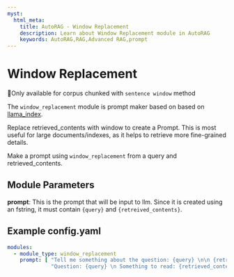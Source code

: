 ```yaml
---
myst:
  html_meta:
    title: AutoRAG - Window Replacement
    description: Learn about Window Replacement module in AutoRAG
    keywords: AutoRAG,RAG,Advanced RAG,prompt
---
```


# Window Replacement

📌Only available for corpus chunked with `sentence window` method

The `window_replacement` module is prompt maker based on based
on [llama_index](https://docs.llamaindex.ai/en/stable/examples/node_postprocessor/MetadataReplacementDemo/).

Replace retrieved_contents with window to create a Prompt. This is most useful for large documents/indexes, as it helps
to retrieve more fine-grained details.

Make a prompt using `window_replacement` from a query and retrieved_contents.

## **Module Parameters**

**prompt**: This is the prompt that will be input to llm. Since it is created using an fstring, it must
contain `{query}` and `{retreived_contents}`.

## **Example config.yaml**

```yaml
modules:
  - module_type: window_replacement
    prompt: [ "Tell me something about the question: {query} \n\n {retrieved_contents}",
              "Question: {query} \n Something to read: {retrieved_contents} \n What's your answer?" ]
```
